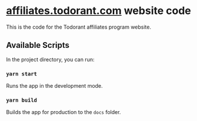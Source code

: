 # [affiliates.todorant.com](affiliates.todorant.com) website code

This is the code for the Todorant affiliates program website.

## Available Scripts

In the project directory, you can run:

### `yarn start`

Runs the app in the development mode.

### `yarn build`

Builds the app for production to the `docs` folder.
